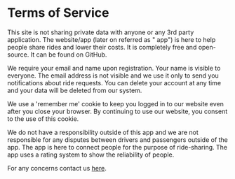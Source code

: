 # Terms of Service

This site is not sharing private data with anyone or any 3rd party application. The website/app (later on referred as "
app") is here to help people
share rides and lower their costs.
It is completely free and open-source. It can be found on GitHub.

We require your email and name upon registration. Your name is visible to everyone. The email address is not visible and
we
use it only to send you notifications about ride requests. You can delete your account at any time and your data will be
deleted from our system.

We use a 'remember me' cookie to keep you logged in to our website even after you close your browser. By continuing to
use our website, you consent to the use of this cookie.

We do not have a responsibility outside of this app and we are not responsible for any disputes between drivers and
passengers outside of the app. The app is here to connect people for the purpose of ride-sharing. The app uses a rating
system to show the reliability of people.

For any concerns contact us [here](https://www.yugoauto.com/contact/contact).
